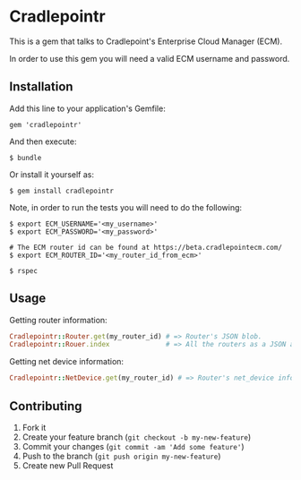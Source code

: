 # Cradlepointr

This is a gem that talks to Cradlepoint's Enterprise Cloud Manager \(ECM\).

In order to use this gem you will need a valid ECM username and password.


## Installation

Add this line to your application's Gemfile:

    gem 'cradlepointr'

And then execute:

    $ bundle

Or install it yourself as:

    $ gem install cradlepointr

Note, in order to run the tests you will need to do the following:

    $ export ECM_USERNAME='<my_username>'
    $ export ECM_PASSWORD='<my_password>'

    # The ECM router id can be found at https://beta.cradlepointecm.com/
    $ export ECM_ROUTER_ID='<my_router_id_from_ecm>'

    $ rspec

## Usage

Getting router information:

```ruby
Cradlepointr::Router.get(my_router_id) # => Router's JSON blob.
Cradlepointr::Rouer.index              # => All the routers as a JSON array.
```

Getting net device information:

```ruby
Cradlepointr::NetDevice.get(my_router_id) # => Router's net_device info as JSON blob.
```

## Contributing

1. Fork it
2. Create your feature branch (`git checkout -b my-new-feature`)
3. Commit your changes (`git commit -am 'Add some feature'`)
4. Push to the branch (`git push origin my-new-feature`)
5. Create new Pull Request
